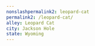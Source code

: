 ```yaml
---
﻿nonslashpermalink2: leopard-cat
permalink2: /leopard-cat/
alley: Leopard Cat
city: Jackson Hole
state: Wyoming
---
```

